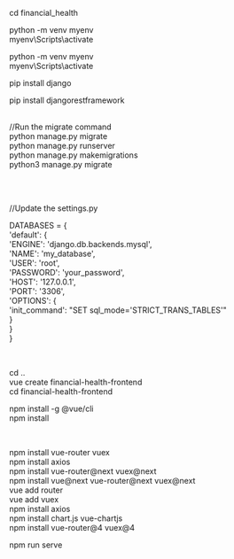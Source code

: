 <p>cd financial_health</p>
<p>python -m venv myenv <br />myenv\Scripts\activate</p>



<p>python -m venv myenv <br />myenv\Scripts\activate</p>

<p>pip install django</p>
<p>pip install djangorestframework</p>







<p><br />//Run the migrate command<br />python manage.py migrate <br />python manage.py runserver<br />python manage.py makemigrations<br /> python3 manage.py migrate</p>
<p>&nbsp;</p>
<p><br />//Update the settings.py</p>
<p>DATABASES = { <br /> 'default': { <br /> 'ENGINE': 'django.db.backends.mysql', <br /> 'NAME': 'my_database', <br /> 'USER': 'root', <br /> 'PASSWORD': 'your_password', <br /> 'HOST': '127.0.0.1', <br /> 'PORT': '3306', <br /> 'OPTIONS': { <br /> 'init_command': "SET sql_mode='STRICT_TRANS_TABLES'" <br /> } <br /> } <br />}</p>
<p>&nbsp;</p>
<p>cd ..<br />vue create financial-health-frontend<br />cd financial-health-frontend</p>
<p>npm install -g @vue/cli<br />npm install</p>
<p>&nbsp;</p>
<p>npm install vue-router vuex<br />npm install axios<br />npm install vue-router@next vuex@next<br />npm install vue@next vue-router@next vuex@next<br />vue add router<br />vue add vuex<br />npm install axios<br />npm install chart.js vue-chartjs<br />npm install vue-router@4 vuex@4</p>
<p>npm run serve</p>
